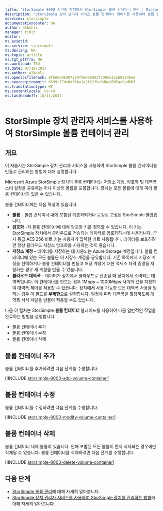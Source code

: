 ```yaml
---
title: "StorSimple 8000 시리즈 장치에서 StorSimple 볼륨 컨테이너 관리 | Microsoft Docs"
description: "StorSimple 장치 관리자 서비스 볼륨 컨테이너 페이지를 사용하여 볼륨 컨테이너를 추가, 수정 또는 삭제하는 방법을 설명합니다."
services: storsimple
documentationcenter: NA
author: alkohli
manager: timlt
editor: 
ms.assetid: 
ms.service: storsimple
ms.devlang: NA
ms.topic: article
ms.tgt_pltfrm: NA
ms.workload: TBD
ms.date: 07/19/2017
ms.author: alkohli
ms.openlocfilehash: 0f8e00d6d07224f56625482f339e612e68914be2
ms.sourcegitcommit: 6699c77dcbd5f8a1a2f21fba3d0a0005ac9ed6b7
ms.translationtype: HT
ms.contentlocale: ko-KR
ms.lasthandoff: 10/11/2017
---
```

# <a name="use-the-storsimple-device-manager-service-to-manage-storsimple-volume-containers"></a>StorSimple 장치 관리자 서비스를 사용하여 StorSimple 볼륨 컨테이너 관리

## <a name="overview"></a>개요
이 자습서는 StorSimple 장치 관리자 서비스를 사용하여 StorSimple 볼륨 컨테이너를 만들고 관리하는 방법에 대해 설명합니다.

Microsoft Azure StorSimple 장치의 볼륨 컨테이너는 저장소 계정, 암호화 및 대역폭 소비 설정을 공유하는 하나 이상의 볼륨을 포함합니다. 장치는 모든 볼륨에 대해 여러 볼륨 컨테이너가 있을 수 있습니다. 

볼륨 컨테이너에는 다음 특성이 있습니다.

* **볼륨** – 볼륨 컨테이너 내에 포함된 계층화되거나 로컬로 고정된 StorSimple 볼륨입니다. 
* **암호화** -각 볼륨 컨테이너에 대해 암호화 키를 정의할 수 있습니다. 이 키는 StorSimple 장치에서 클라우드로 전송되는 데이터를 암호화하는데 사용됩니다. 군사 등급 AES 256 비트 키는 사용자가 입력한 키로 사용됩니다. 데이터를 보호하려면 항상 클라우드 저장소 암호화를 사용하는 것이 좋습니다.
* **저장소 계정** – 데이터를 저장하는 데 사용되는 Azure Storage 계정입니다. 볼륨 컨테이너에 있는 모든 볼륨은 이 저장소 계정을 공유합니다. 기존 목록에서 저장소 계정을 선택하거나 볼륨 컨테이너를 만들고 해당 계정에 대한 액세스 자격 증명을 지정하는 경우 새 계정을 만들 수 있습니다.
* **클라우드 대역폭** – 데이터가 장치에서 클라우드로 전송될 때 장치에서 소비되는 대역폭입니다. 이 컨테이너를 만드는 경우 1Mbps ~ 1000Mbps 사이의 값을 지정하여 대역폭 제어를 적용할 수 있습니다. 장치에서 사용 가능한 모든 대역폭 사용을 원하는 경우 이 필드를 **무제한**으로 설정합니다. 일정에 따라 대역폭을 할당하도록 대역폭 서식 파일을 만들어 적용할 수도 있습니다.

다음 이 절차는 StorSimple **볼륨 컨테이너** 블레이드를 사용하여 다음 일반적인 작업을 완료하는 방법을 설명합니다.

* 볼륨 컨테이너 추가
* 볼륨 컨테이너 수정
* 볼륨 컨테이너 삭제

## <a name="add-a-volume-container"></a>볼륨 컨테이너 추가
볼륨 컨테이너를 추가하려면 다음 단계를 수행합니다.

[!INCLUDE [storsimple-8000-add-volume-container](../../includes/storsimple-8000-create-volume-container.md)]

## <a name="modify-a-volume-container"></a>볼륨 컨테이너 수정
볼륨 컨테이너를 수정하려면 다음 단계를 수행합니다.

[!INCLUDE [storsimple-8000-modify-volume-container](../../includes/storsimple-8000-modify-volume-container.md)]

## <a name="delete-a-volume-container"></a>볼륨 컨테이너 삭제
볼륨 컨테이너 내에 볼륨이 있습니다. 안에 포함된 모든 볼륨이 먼저 삭제되는 경우에만 삭제될 수 있습니다. 볼륨 컨테이너를 삭제하려면 다음 단계를 수행합니다.

[!INCLUDE [storsimple-8000-delete-volume-container](../../includes/storsimple-8000-delete-volume-container.md)]

## <a name="next-steps"></a>다음 단계
* [StorSimple 볼륨 관리](storsimple-8000-manage-volumes-u2.md)에 대해 자세히 알아봅니다. 
* [StorSimple 장치 관리자 서비스를 사용하여 StorSimple 장치를 관리하는 방법](storsimple-8000-manager-service-administration.md)에 대해 자세히 알아봅니다.


